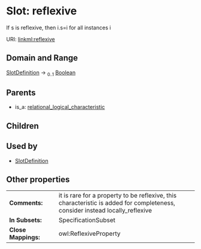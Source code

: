 
# Slot: reflexive


If s is reflexive, then i.s=i for all instances i

URI: [linkml:reflexive](https://w3id.org/linkml/reflexive)


## Domain and Range

[SlotDefinition](SlotDefinition.md) &#8594;  <sub>0..1</sub> [Boolean](types/Boolean.md)

## Parents

 *  is_a: [relational_logical_characteristic](relational_logical_characteristic.md)

## Children


## Used by

 * [SlotDefinition](SlotDefinition.md)

## Other properties

|  |  |  |
| --- | --- | --- |
| **Comments:** | | it is rare for a property to be reflexive, this characteristic is added for completeness, consider instead locally_reflexive |
| **In Subsets:** | | SpecificationSubset |
| **Close Mappings:** | | owl:ReflexiveProperty |

